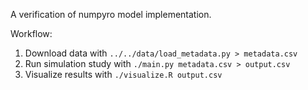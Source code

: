 A verification of numpyro model implementation.

Workflow:

1. Download data with `../../data/load_metadata.py > metadata.csv`
2. Run simulation study with `./main.py metadata.csv > output.csv`
3. Visualize results with `./visualize.R output.csv`
